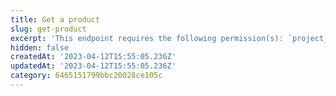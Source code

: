 ```yaml
---
title: Get a product
slug: get-product
excerpt: 'This endpoint requires the following permission(s): `project_configuration:products:read`.'
hidden: false
createdAt: '2023-04-12T15:55:05.236Z'
updatedAt: '2023-04-12T15:55:05.236Z'
category: 6465151799bbc20028ce105c
---
```

